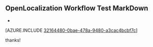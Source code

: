 ## OpenLocalization Workflow Test MarkDown
* 

[AZURE.INCLUDE [32164480-0bae-478a-9480-a3cac4bcbf7c](calleeMd1.md)]

 
thanks!